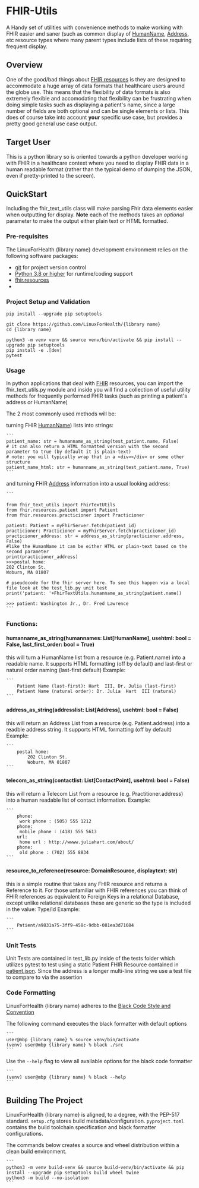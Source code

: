 # FHIR-Utils
A Handy set of utilities with convenience methods to make working with FHIR easier and saner (such as common display of
[HumanName](http://hl7.org/fhir/datatypes.html#HumanName), [Address](http://hl7.org/fhir/datatypes.html#Address), etc 
resource types where many parent types include lists of these requiring frequent display.

## Overview

One of the good/bad things about [FHIR resources](http://hl7.org/fhir/resourcelist.html) is they are designed to 
accommodate a huge array of data formats that healthcare users around the globe use. This means that the flexibility 
of data formats is also extremely flexible and accomodating that flexibility can be frustrating when doing simple 
tasks such as displaying a patient's name, since a large number of fields are both optional and can be single elements 
or lists. This does of course take into account **your** specific use case, but provides a pretty good general use 
case output.

## Target User
This is a python library so is oriented towards a python developer working with FHIR in a healthcare context where
you need to display FHIR data in a human readable format (rather than the typical demo of dumping the JSON, even if
pretty-printed to the screen).

## QuickStart
Including the fhir_text_utils class will make parsing Fhir data elements easier when outputting for display. 
**Note** each of the methods takes an *optional* parameter to make the output either plain text or HTML formatted.

### Pre-requisites
The LinuxForHealth {library name} development environment relies on the following software packages:

- [git](https://git-scm.com) for project version control
- [Python 3.8 or higher](https://www.python.org/downloads/) for runtime/coding support
- [fhir.resources](https://pypi.org/project/fhir.resources/)
- 
### Project Setup and Validation
```shell
pip install --upgrade pip setuptools

git clone https://github.com/LinuxForHealth/{library name}
cd {library name}

python3 -m venv venv && source venv/bin/activate && pip install --upgrade pip setuptools 
pip install -e .[dev]
pytest
```
### Usage
In python applications that deal with [FHIR](http://hl7.org/fhir/) resources, you can import the fhir_text_utils.py module and inside you will find a collection of useful utility methods for frequently performed FHIR tasks (such as printing a patient's address or HumanName)

The 2 most commonly used methods will be: 

turning FHIR [HumanName](http://hl7.org/fhir/datatypes.html#HumanName)) lists into strings:

    ```
    patient_name: str = humanname_as_string(test_patient.name, False)
    # it can also return a HTML formatted version with the second parameter to true (by default it is plain-text)
    # note: you will typically wrap that in a <div></div> or some other structure
    patient_name_html: str = humanname_as_string(test_patient.name, True)
    ```
and turning FHIR [Address](http://hl7.org/fhir/datatypes.html#Address) information into a usual looking address: 
 
    ```

    from fhir_text_utils import FhirTextUtils
    from fhir.resources.patient import Patient
    from fhir.resources.practicioner import Practicioner

    patient: Patient = myFhirServer.fetch(patient_id)
    practicioner: Practicioner = myFhirServer.fetch(practicioner_id)
    practicioner_address: str = address_as_string(practicioner.address, False)
    #like the HumanName it can be either HTML or plain-text based on the second parameter
    print(practicioner_address)
    >>>postal home:
	202 Clinton St. 
	Woburn, MA 01807
    
    # pseudocode for the fhir server here. To see this happen via a local file look at the test_lib.py unit test
    print('patient: '+FhirTextUtils.humanname_as_string(patient.name))

    >>> patient: Washington Jr., Dr. Fred Lawrence
    ```
### Functions:
#### humanname_as_string(humannames: List[HumanName], usehtml: bool = False, last_first_order: bool = True)
this will turn a HumanName list from a resource (e.g. Patient.name) into a readable name. It supports HTML
formatting (off by default) and last-first or natural order naming (last-first default)
Example:

    ```
        Patient Name (last-first): Hart  III, Dr. Julia (last-first)
        Patient Name (natural order): Dr. Julia  Hart  III (natural)
    ```

#### address_as_string(addresslist: List[Address], usehtml: bool = False)
this will return an Address List from a resource (e.g. Patient.address) into a readble address string. It supports
HTML formatting (off by default)
Example:

    ```
        postal home:
            202 Clinton St.
            Woburn, MA 01807
    ```

#### telecom_as_string(contactlist: List[ContactPoint], usehtml: bool = False)
this will return a Telecom List from a resource (e.g. Practitioner.address) into a human readable list of
contact information.
    Example:

    ```
        phone:
         work phone : (505) 555 1212 
        phone:
         mobile phone : (418) 555 5613 
        url:
         home url : http://wwww.juliahart.com/about/ 
        phone:
         old phone : (702) 555 8834 
    ```
         
#### resource_to_reference(resource: DomainResource, displaytext: str)
 this is a simple routine that takes any FHIR resource and returns a Reference to it. For those unfamiliar with
 FHIR references you can think of FHIR references as equivalent to Foreign Keys in a relational Database, except
 unlike relational databases these are generic so the type is included in the value: Type/id
    Example:

    ```
        Patient/a9831a75-3ff9-458c-9dbb-081ea3d71684
    ```

### Unit Tests
Unit Tests are contained in test_lib.py inside of the tests folder which utilizes pytest to test using a static
Patient FHIR Resource contained in [patient.json](https://github.com/LinuxForHealth/fhir-utils/blob/main/src/tests/patient.json). Since the address is a longer multi-line string we use a test file
to compare to via the assertion

### Code Formatting

LinuxForHealth {library name} adheres to the [Black Code Style and Convention](https://black.readthedocs.io/en/stable/index.html)

The following command executes the black formatter with default options

    ```
    user@mbp {library name} % source venv/bin/activate
    (venv) user@mbp {library name} % black ./src
    ```

Use the `--help` flag to view all available options for the black code formatter

    ```
    (venv) user@mbp {library name} % black --help
    ```

## Building The Project
LinuxForHealth {library name} is aligned, to a degree, with the PEP-517 standard. `setup.cfg` stores build metadata/configuration.
`pyproject.toml` contains the build toolchain specification and black formatter configurations.

The commands below creates a source and wheel distribution within a clean build environment.

    ```
    python3 -m venv build-venv && source build-venv/bin/activate && pip install --upgrade pip setuptools build wheel twine
    python3 -m build --no-isolation
    ```
